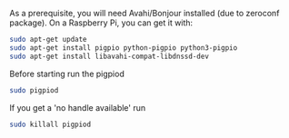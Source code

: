 As a prerequisite, you will need Avahi/Bonjour installed (due to zeroconf package). On a Raspberry Pi, you can get it with:

```bash
sudo apt-get update    
sudo apt-get install pigpio python-pigpio python3-pigpio
sudo apt-get install libavahi-compat-libdnssd-dev

```


Before starting run the pigpiod
```bash
sudo pigpiod
```

If you get a 'no handle available' run
```bash
sudo killall pigpiod
```